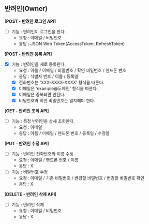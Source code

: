 ## 반려인(Owner)

**[POST - 반려인 로그인 API]**

- [ ] 기능 : 반려인이 로그인을 한다.
    - 요청 : 이메일 / 비밀번호
    - 응답 : JSON Web Token(AccessToken, RefreshToken)

**[POST - 반려인 등록 API]**

- [x] 기능 : 반려인을 새로 등록한다.
    - 요청 : 이름 / 이메일 / 비밀번호 / 확인 비밀번호 / 핸드폰 번호
    - 응답 : 식별자 번호 / 이름 / 등록일
    - [x] 전화번호는 'XXX-XXXX-XXXX' 형식을 따른다.
    - [x] 이메일은 'example@도메인' 형식을 따른다.
    - [x] 이메일은 중복되면 안된다.
    - [x] 비밀번호와 확인 비밀번호는 일치해야 한다.

**[GET - 반려인 조회 API]**

- [ ] 기능 : 특정 반려인을 상세 조회한다.
    - 요청 : 이메일
    - 응답 : 이름 / 이메일 / 핸드폰 번호 / 등록일 / 수정일

**[PUT - 반려인 수정 API]**

- [ ] 기능 : 반려인 전화번호와 이름 수정
    - 요청 : 이메일 / 핸드폰 번호 / 이름
    - 응답 : X
- [ ] 기능 : 비밀번호 수정
    - 요청 : 이메일 / 기존 비밀번호 / 변경할 비밀번호 / 변경할 비밀번호 확인
    - 응답 : X

**[DELETE - 반려인 삭제 API]**

- [ ] 기능 : 반려인 삭제
    - 요청 : 이메일 / 비밀번호
    - 응답 : X
